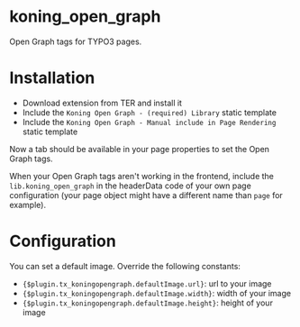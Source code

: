 # koning_open_graph
Open Graph tags for TYPO3 pages.

# Installation

- Download extension from TER and install it
- Include the ``Koning Open Graph - (required) Library`` static template
- Include the ``Koning Open Graph - Manual include in Page Rendering`` static template

Now a tab should be available in your page properties to set the Open Graph tags.

When your Open Graph tags aren't working in the frontend, include the ``lib.koning_open_graph`` in the headerData code of your own page configuration (your page object might have a different name than ``page`` for example).

# Configuration

You can set a default image. Override the following constants:

- ``{$plugin.tx_koningopengraph.defaultImage.url}``: url to your image
- ``{$plugin.tx_koningopengraph.defaultImage.width}``: width of your image
- ``{$plugin.tx_koningopengraph.defaultImage.height}``: height of your image
